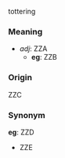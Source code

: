 tottering
### Meaning
+ _adj_: ZZA
    + __eg__: ZZB

### Origin

ZZC

### Synonym

__eg__: ZZD

+ ZZE


